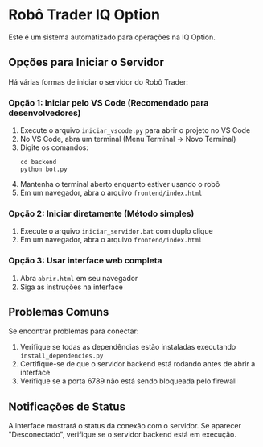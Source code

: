 # Robô Trader IQ Option

Este é um sistema automatizado para operações na IQ Option.

## Opções para Iniciar o Servidor

Há várias formas de iniciar o servidor do Robô Trader:

### Opção 1: Iniciar pelo VS Code (Recomendado para desenvolvedores)

1. Execute o arquivo `iniciar_vscode.py` para abrir o projeto no VS Code
2. No VS Code, abra um terminal (Menu Terminal -> Novo Terminal)
3. Digite os comandos:
   ```
   cd backend
   python bot.py
   ```
4. Mantenha o terminal aberto enquanto estiver usando o robô
5. Em um navegador, abra o arquivo `frontend/index.html`

### Opção 2: Iniciar diretamente (Método simples)

1. Execute o arquivo `iniciar_servidor.bat` com duplo clique
2. Em um navegador, abra o arquivo `frontend/index.html`

### Opção 3: Usar interface web completa

1. Abra `abrir.html` em seu navegador
2. Siga as instruções na interface

## Problemas Comuns

Se encontrar problemas para conectar:

1. Verifique se todas as dependências estão instaladas executando `install_dependencies.py`
2. Certifique-se de que o servidor backend está rodando antes de abrir a interface
3. Verifique se a porta 6789 não está sendo bloqueada pelo firewall

## Notificações de Status

A interface mostrará o status da conexão com o servidor. Se aparecer "Desconectado",
verifique se o servidor backend está em execução.
